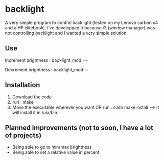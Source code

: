 # backlight

A very simple program to control backlight (tested on my Lenovo carbon x4 and a HP elitebook).
I've developped it because i3 (window manager) was not controlling backlight and I wanted a very simple solution.

## Use
Increment brightness :
backlight_mod ++

Decrement brightness :
backlight_mod --

## Installation
1. Download the code
2. run : make
3. Move the executable wherever you want OR run : sudo make install --> It will install it in /usr/bin

## Planned improvements (not to soon, I have a lot of projects)
  - Being able to go to min/max brightness
  - Being able to set a relative value in percent
